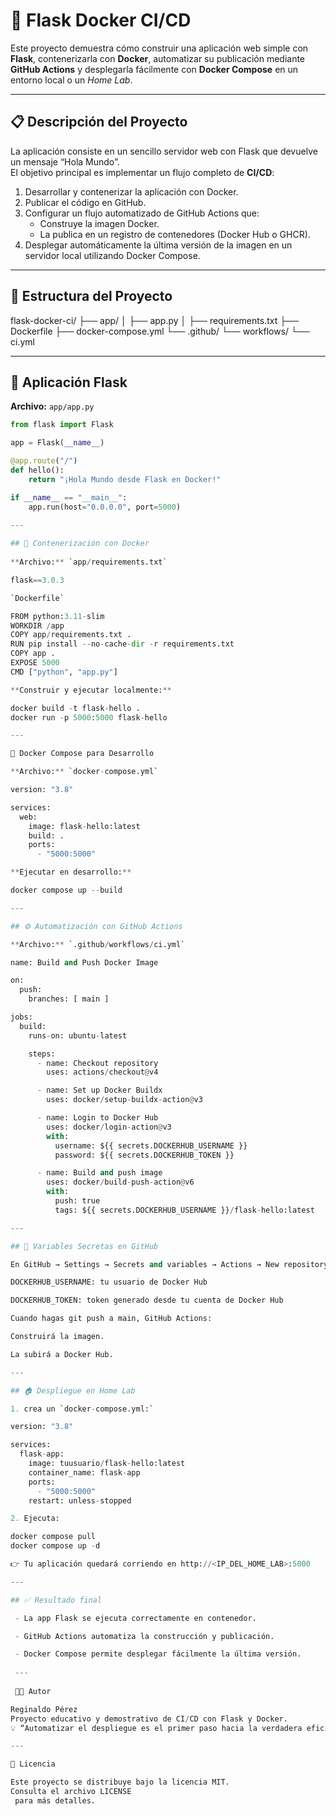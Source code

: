 # 🚀 Flask Docker CI/CD

Este proyecto demuestra cómo construir una aplicación web simple con **Flask**, contenerizarla con **Docker**, automatizar su publicación mediante **GitHub Actions** y desplegarla fácilmente con **Docker Compose** en un entorno local o un *Home Lab*.

---

## 📋 Descripción del Proyecto

La aplicación consiste en un sencillo servidor web con Flask que devuelve un mensaje “Hola Mundo”.  
El objetivo principal es implementar un flujo completo de **CI/CD**:

1. Desarrollar y contenerizar la aplicación con Docker.  
2. Publicar el código en GitHub.  
3. Configurar un flujo automatizado de GitHub Actions que:
   - Construye la imagen Docker.
   - La publica en un registro de contenedores (Docker Hub o GHCR).
4. Desplegar automáticamente la última versión de la imagen en un servidor local utilizando Docker Compose.

---

## 🧩 Estructura del Proyecto

flask-docker-ci/
├── app/
│ ├── app.py
│ ├── requirements.txt
├── Dockerfile
├── docker-compose.yml
└── .github/
└── workflows/
└── ci.yml

---

## 🐍 Aplicación Flask

**Archivo:** `app/app.py`

```python
from flask import Flask

app = Flask(__name__)

@app.route("/")
def hello():
    return "¡Hola Mundo desde Flask en Docker!"

if __name__ == "__main__":
    app.run(host="0.0.0.0", port=5000)
    
---

## 🐳 Contenerización con Docker
    
**Archivo:** `app/requirements.txt`

flask==3.0.3

`Dockerfile`

FROM python:3.11-slim
WORKDIR /app
COPY app/requirements.txt .
RUN pip install --no-cache-dir -r requirements.txt
COPY app .
EXPOSE 5000
CMD ["python", "app.py"]

**Construir y ejecutar localmente:**

docker build -t flask-hello .
docker run -p 5000:5000 flask-hello

---

🧰 Docker Compose para Desarrollo

**Archivo:** `docker-compose.yml`

version: "3.8"

services:
  web:
    image: flask-hello:latest
    build: .
    ports:
      - "5000:5000"

**Ejecutar en desarrollo:**

docker compose up --build

---

## ⚙️ Automatización con GitHub Actions

**Archivo:** `.github/workflows/ci.yml`

name: Build and Push Docker Image

on:
  push:
    branches: [ main ]

jobs:
  build:
    runs-on: ubuntu-latest

    steps:
      - name: Checkout repository
        uses: actions/checkout@v4

      - name: Set up Docker Buildx
        uses: docker/setup-buildx-action@v3

      - name: Login to Docker Hub
        uses: docker/login-action@v3
        with:
          username: ${{ secrets.DOCKERHUB_USERNAME }}
          password: ${{ secrets.DOCKERHUB_TOKEN }}

      - name: Build and push image
        uses: docker/build-push-action@v6
        with:
          push: true
          tags: ${{ secrets.DOCKERHUB_USERNAME }}/flask-hello:latest

---

## 🔐 Variables Secretas en GitHub

En GitHub → Settings → Secrets and variables → Actions → New repository secret:

DOCKERHUB_USERNAME: tu usuario de Docker Hub

DOCKERHUB_TOKEN: token generado desde tu cuenta de Docker Hub

Cuando hagas git push a main, GitHub Actions:

Construirá la imagen.

La subirá a Docker Hub.

---

## 🏠 Despliegue en Home Lab

1. crea un `docker-compose.yml:`

version: "3.8"

services:
  flask-app:
    image: tuusuario/flask-hello:latest
    container_name: flask-app
    ports:
      - "5000:5000"
    restart: unless-stopped

2. Ejecuta:

docker compose pull
docker compose up -d

👉 Tu aplicación quedará corriendo en http://<IP_DEL_HOME_LAB>:5000

---

## ✅ Resultado final

 - La app Flask se ejecuta correctamente en contenedor.

 - GitHub Actions automatiza la construcción y publicación.

 - Docker Compose permite desplegar fácilmente la última versión.
 
 ---
 
 👨‍💻 Autor

Reginaldo Pérez
Proyecto educativo y demostrativo de CI/CD con Flask y Docker.
💡 “Automatizar el despliegue es el primer paso hacia la verdadera eficiencia DevOps.”

---

📝 Licencia

Este proyecto se distribuye bajo la licencia MIT.
Consulta el archivo LICENSE
 para más detalles.
 





    


